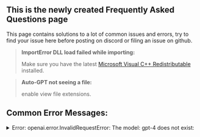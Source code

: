 ## This is the newly created Frequently Asked Questions page
This page contains solutions to a lot of common issues and errors, try to find your issue here before posting on discord or filing an issue on github.

> **ImportError DLL load failed while importing:**
>
> Make sure you have the latest [Microsoft Visual C++ Redistributable](https://learn.microsoft.com/en-us/cpp/windows/latest-supported-vc-redist?view=msvc-170#visual-studio-2015-2017-2019-and-2022) installed.

> **Auto-GPT not seeing a file:**
>
> enable view file extensions.

## Common Error Messages:

<details>
  <summary>Error: openai.error.InvalidRequestError: The model: gpt-4 does not exist:</summary>
  You do not have api access to GPT-4. Set your smart_LLM_model to gpt-3.5-turbo and your token_limit to 4000
</details> 
